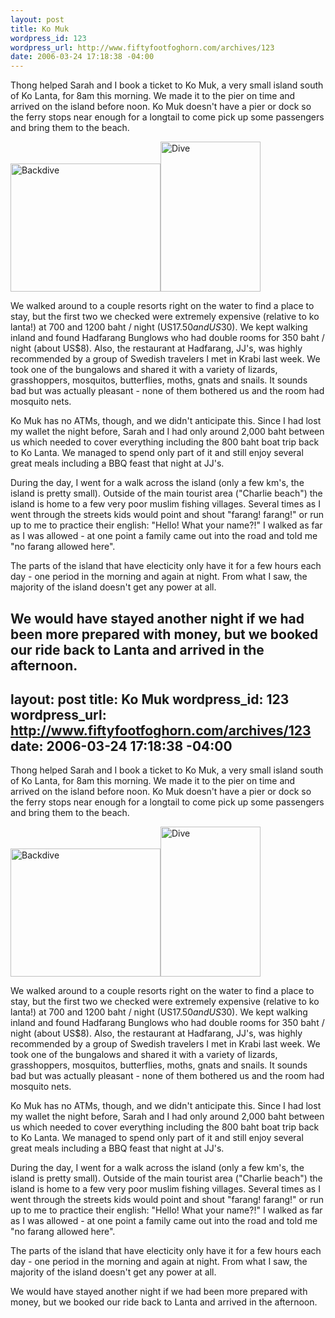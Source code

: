 ```yaml
--- 
layout: post
title: Ko Muk
wordpress_id: 123
wordpress_url: http://www.fiftyfootfoghorn.com/archives/123
date: 2006-03-24 17:18:38 -04:00
---
```

Thong helped Sarah and I book a ticket to Ko Muk, a very small island south of Ko Lanta, for 8am this morning. We made it to the pier on time and arrived on the island before noon. Ko Muk doesn't have a pier or dock so the ferry stops near enough for a longtail to come pick up some passengers and bring them to the beach.

<a href="http://flickr.com/photos/fiftyfeet/117164927"><img src="http://static.flickr.com/41/117164927_8a3996be3f_m.jpg" width="240" height="205" alt="Backdive" border="0" /></a><a href="http://flickr.com/photos/fiftyfeet/117164853"><img src="http://static.flickr.com/43/117164853_a7927c2fd4_m.jpg" width="160" height="240" alt="Dive" border="0" /></a>

We walked around to a couple resorts right on the water to find a place to stay, but the first two we checked were extremely expensive (relative to ko lanta!) at 700 and 1200 baht / night (US$17.50 and US$30). We kept walking inland and found Hadfarang Bunglows who had double rooms for 350 baht / night (about US$8). Also, the restaurant at Hadfarang, JJ's, was highly recommended by a group of Swedish travelers I met in Krabi last week. We took one of the bungalows and shared it with a variety of lizards, grasshoppers, mosquitos, butterflies, moths, gnats and snails. It sounds bad but was actually pleasant - none of them bothered us and the room had mosquito nets.

Ko Muk has no ATMs, though, and we didn't anticipate this. Since I had lost my wallet the night before, Sarah and I had only around 2,000 baht between us which needed to cover everything including the 800 baht boat trip back to Ko Lanta. We managed to spend only part of it and still enjoy several great meals including a BBQ feast that night at JJ's.

During the day, I went for a walk across the island (only a few km's, the island is pretty small). Outside of the main tourist area ("Charlie beach") the island is home to a few very poor muslim fishing villages. Several times as I went through the streets kids would point and shout "farang! farang!" or run up to me to practice their english: "Hello! What your name?!" I walked as far as I was allowed - at one point a family came out into the road and told me "no farang allowed here".

The parts of the island that have electicity only have it for a few hours each day - one period in the morning and again at night. From what I saw, the majority of the island doesn't get any power at all.

We would have stayed another night if we had been more prepared with money, but we booked our ride back to Lanta and arrived in the afternoon.
--- 
layout: post
title: Ko Muk
wordpress_id: 123
wordpress_url: http://www.fiftyfootfoghorn.com/archives/123
date: 2006-03-24 17:18:38 -04:00
---
Thong helped Sarah and I book a ticket to Ko Muk, a very small island south of Ko Lanta, for 8am this morning. We made it to the pier on time and arrived on the island before noon. Ko Muk doesn't have a pier or dock so the ferry stops near enough for a longtail to come pick up some passengers and bring them to the beach.

<a href="http://flickr.com/photos/fiftyfeet/117164927"><img src="http://static.flickr.com/41/117164927_8a3996be3f_m.jpg" width="240" height="205" alt="Backdive" border="0" /></a><a href="http://flickr.com/photos/fiftyfeet/117164853"><img src="http://static.flickr.com/43/117164853_a7927c2fd4_m.jpg" width="160" height="240" alt="Dive" border="0" /></a>

We walked around to a couple resorts right on the water to find a place to stay, but the first two we checked were extremely expensive (relative to ko lanta!) at 700 and 1200 baht / night (US$17.50 and US$30). We kept walking inland and found Hadfarang Bunglows who had double rooms for 350 baht / night (about US$8). Also, the restaurant at Hadfarang, JJ's, was highly recommended by a group of Swedish travelers I met in Krabi last week. We took one of the bungalows and shared it with a variety of lizards, grasshoppers, mosquitos, butterflies, moths, gnats and snails. It sounds bad but was actually pleasant - none of them bothered us and the room had mosquito nets.

Ko Muk has no ATMs, though, and we didn't anticipate this. Since I had lost my wallet the night before, Sarah and I had only around 2,000 baht between us which needed to cover everything including the 800 baht boat trip back to Ko Lanta. We managed to spend only part of it and still enjoy several great meals including a BBQ feast that night at JJ's.

During the day, I went for a walk across the island (only a few km's, the island is pretty small). Outside of the main tourist area ("Charlie beach") the island is home to a few very poor muslim fishing villages. Several times as I went through the streets kids would point and shout "farang! farang!" or run up to me to practice their english: "Hello! What your name?!" I walked as far as I was allowed - at one point a family came out into the road and told me "no farang allowed here".

The parts of the island that have electicity only have it for a few hours each day - one period in the morning and again at night. From what I saw, the majority of the island doesn't get any power at all.

We would have stayed another night if we had been more prepared with money, but we booked our ride back to Lanta and arrived in the afternoon.
